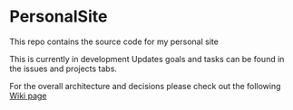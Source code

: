 # PersonalSite
This repo contains the source code for my personal site

This is currently in development
Updates goals and tasks can be found in the issues and projects tabs.

For the overall architecture and decisions please check out the following [Wiki page](https://github.com/Jhanbury/PersonalSite/wiki/Site-Architecture)
